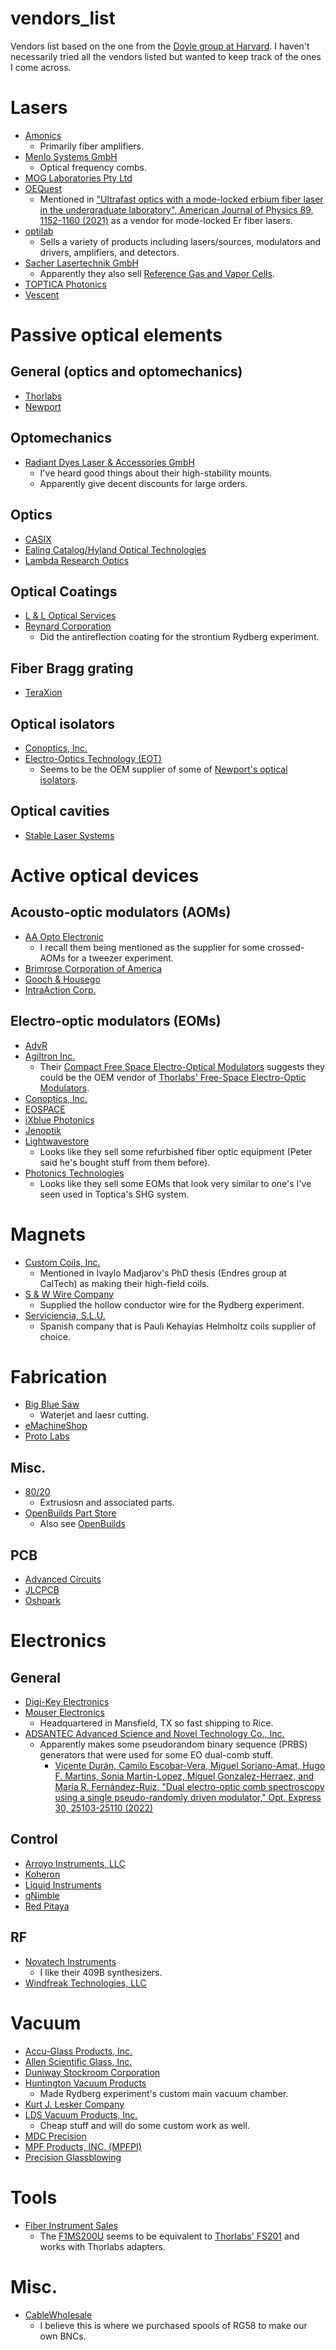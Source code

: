# vendors_list
Vendors list based on the one from the [Doyle group at Harvard](http://doylegroup.harvard.edu/wiki/index.php?title=Vendor_List). I haven't necessarily tried all the vendors listed but wanted to keep track of the ones I come across.

# Lasers
- [Amonics](https://www.amonics.com/)
  - Primarily fiber amplifiers.
- [Menlo Systems GmbH](https://www.menlosystems.com/)
  - Optical frequency combs.
- [MOG Laboratories Pty Ltd](https://www.moglabs.com/)
- [OEQuest](https://www.oequest.com/)
  - Mentioned in ["Ultrafast optics with a mode-locked erbium fiber laser in the undergraduate laboratory", American Journal of Physics 89, 1152-1160 (2021)](https://doi.org/10.1119/10.0005890) as a vendor for mode-locked Er fiber lasers.
- [optilab](https://www.optilab.com/)
  - Sells a variety of products including lasers/sources, modulators and drivers, amplifiers, and detectors.
- [Sacher Lasertechnik GmbH](https://www.sacher-laser.com/)
  - Apparently they also sell [Reference Gas and Vapor Cells](https://www.sacher-laser.com/home/lab-equipment/spectroscopy/reference_gas_and_vapor_cells/reference_gas_and_vapor_cells.html).
- [TOPTICA Photonics](https://www.toptica.com/)
- [Vescent](https://vescent.com/)

# Passive optical elements
## General (optics and optomechanics)
- [Thorlabs](https://www.thorlabs.com/)
- [Newport](https://www.newport.com/)

## Optomechanics
- [Radiant Dyes Laser & Accessories GmbH](https://www.radiant-dyes.com/)
  - I've heard good things about their high-stability mounts.
  - Apparently give decent discounts for large orders.

## Optics
- [CASIX](https://www.casix.com/)
- [Ealing Catalog/Hyland Optical Technologies](https://www.ealingcatalog.com/)
- [Lambda Research Optics](https://www.lambda.cc/)

## Optical Coatings
- [L & L Optical Services](https://llopt.com/)
- [Reynard Corporation](https://reynardcorp.com/)
  - Did the antireflection coating for the strontium Rydberg experiment.

## Fiber Bragg grating
- [TeraXion](https://www.teraxion.com/)

## Optical isolators
- [Conoptics, Inc.](https://www.conoptics.com/)
- [Electro-Optics Technology (EOT)](https://www.eotech.com/)
  - Seems to be the OEM supplier of some of [Newport's optical isolators](https://www.newport.com/c/faraday-optical-isolators).

## Optical cavities
- [Stable Laser Systems](https://stablelasers.com/)

# Active optical devices
## Acousto-optic modulators (AOMs)
- [AA Opto Electronic](https://www.aaoptoelectronic.com/)
  - I recall them being mentioned as the supplier for some crossed-AOMs for a tweezer experiment.
- [Brimrose Corporation of America](https://www.brimrose.com/)
- [Gooch & Housego](https://gandh.com/)
- [IntraAction Corp.](https://intraaction.com/)

## Electro-optic modulators (EOMs)
- [AdvR](https://advr-inc.com/)
- [Agiltron Inc.](https://agiltron.com/)
  - Their [Compact Free Space Electro-Optical Modulators](https://agiltron.com/category/electro-optic-modulator/compact-free-space-optical-modulator/) suggests they could be the OEM vendor of [Thorlabs' Free-Space Electro-Optic Modulators](https://www.thorlabs.com/newgrouppage9.cfm?objectgroup_id=2729).
- [Conoptics, Inc.](https://www.conoptics.com/)
- [EOSPACE](https://www.eospace.com/)
- [iXblue Photonics](https://photonics.ixblue.com/)
- [Jenoptik](https://www.jenoptik.us/)
- [Lightwavestore](https://www.lightwavestore.com/)
  - Looks like they sell some refurbished fiber optic equipment (Peter said he's bought stuff from them before).
- [Photonics Technologies](https://www.photonicstechnologies.com/)
  - Looks like they sell some EOMs that look very similar to one's I've seen used in Toptica's SHG system.

# Magnets
- [Custom Coils, Inc.](https://ccoils.com/)
  - Mentioned in Ivaylo Madjarov's PhD thesis (Endres group at CalTech) as making their high-field coils.
- [S & W Wire Company](https://www.swwireco.com/)
  - Supplied the hollow conductor wire for the Rydberg experiment.
- [Serviciencia, S.L.U.](http://www.serviciencia.es/helm-i-1.htm)
  - Spanish company that is Pauli Kehayias Helmholtz coils supplier of choice.

# Fabrication
- [Big Blue Saw](https://www.bigbluesaw.com/)
  - Waterjet and laesr cutting.
- [eMachineShop](https://www.emachineshop.com/)
- [Proto Labs](https://www.protolabs.com/)

## Misc.
- [80/20](https://8020.net/)
  - Extrusiosn and associated parts.
- [OpenBuilds Part Store](https://openbuildspartstore.com/)
  - Also see [OpenBuilds](https://openbuilds.com/)

## PCB
- [Advanced Circuits](https://www.4pcb.com/)
- [JLCPCB](https://jlcpcb.com/)
- [Oshpark](https://oshpark.com/)

# Electronics
## General
- [Digi-Key Electronics](https://www.digikey.com/)
- [Mouser Electronics](https://www.mouser.com/)
  - Headquartered in Mansfield, TX so fast shipping to Rice.
- [ADSANTEC Advanced Science and Novel Technology Co., Inc.](https://adsantec.com/)
  - Apparently makes some pseudorandom binary sequence (PRBS) generators that were used for some EO dual-comb stuff.
    - [Vicente Durán, Camilo Escobar-Vera, Miguel Soriano-Amat, Hugo F. Martins, Sonia Martin-Lopez, Miguel Gonzalez-Herraez, and María R. Fernández-Ruiz, "Dual electro-optic comb spectroscopy using a single pseudo-randomly driven modulator," Opt. Express 30, 25103-25110 (2022)](https://doi.org/10.1364/OE.463604)

## Control
- [Arroyo Instruments, LLC](https://www.arroyoinstruments.com/)
- [Koheron](https://www.koheron.com/)
- [Liquid Instruments](https://www.liquidinstruments.com/)
- [qNimble](https://qnimble.com/)
- [Red Pitaya](https://redpitaya.com/)

## RF
- [Novatech Instruments](https://www.novatechsales.com/)
  - I like their 409B synthesizers.
- [Windfreak Technologies, LLC](https://windfreaktech.com/)

# Vacuum
- [Accu-Glass Products, Inc.](https://www.accuglassproducts.com/)
- [Allen Scientific Glass, Inc.](https://www.allenglass.com/)
- [Duniway Stockroom Corporation](https://www.duniway.com/)
- [Huntington Vacuum Products](https://huntvac.com/)
  - Made Rydberg experiment's custom main vacuum chamber.
- [Kurt J. Lesker Company](https://www.lesker.com/)
- [LDS Vacuum Products, Inc.](https://www.ldsvacuumshopper.com/)
  - Cheap stuff and will do some custom work as well.
- [MDC Precision](https://www.mdcprecision.com/)
- [MPF Products, INC. (MPFPI)](https://mpfpi.com/)
- [Precision Glassblowing](https://www.precisionglassblowing.com/)

# Tools
- [Fiber Instrument Sales](https://www.fiberinstrumentsales.com/)
  - The [F1MS200U](https://www.fiberinstrumentsales.com/fis-compact-200u-microscope-with-2-5-mm-and-1-25-mm-adapters.html) seems to be equivalent to [Thorlabs' FS201](https://www.thorlabs.com/thorproduct.cfm?partnumber=FS201) and works with Thorlabs adapters.

# Misc.
- [CableWholesale](https://www.cablewholesale.com/)
  - I believe this is where we purchased spools of RG58 to make our own BNCs.

